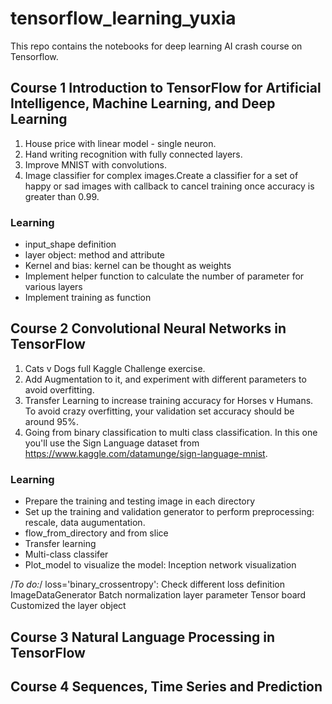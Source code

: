 # tensorflow_learning_yuxia
This repo contains the notebooks for deep learning AI crash course on Tensorflow.

## Course 1 Introduction to TensorFlow for Artificial Intelligence, Machine Learning, and Deep Learning
1. House price with linear model - single neuron. 
2. Hand writing recognition with fully connected layers.
3. Improve MNIST with convolutions.
4. Image classifier for complex images.Create a classifier for a set of happy or sad images with callback to cancel training once accuracy is greater than 0.99.

### Learning
* input_shape definition
* layer object: method and attribute
* Kernel and bias: kernel can be thought as weights
* Implement helper function to calculate the number of parameter for various layers
* Implement training as function


## Course 2 Convolutional Neural Networks in TensorFlow
1. Cats v Dogs full Kaggle Challenge exercise. 
2. Add Augmentation to it, and experiment with different parameters to avoid overfitting. 
3. Transfer Learning to increase training accuracy for Horses v Humans. To avoid crazy overfitting, your validation set accuracy should be around 95%. 
4. Going from binary classification to multi class classification. In this one you'll use the Sign Language dataset from https://www.kaggle.com/datamunge/sign-language-mnist.

### Learning
* Prepare the training and testing image in each directory
* Set up the training and validation generator to perform preprocessing: rescale, data augumentation.
* flow_from_directory and from slice
* Transfer learning
* Multi-class classifer
* Plot_model to visualize the model: Inception network visualization

/*To do:*/
loss='binary_crossentropy': Check different loss definition
ImageDataGenerator
Batch normalization layer parameter 
Tensor board
Customized the layer object


## Course 3 Natural Language Processing in TensorFlow


## Course 4 Sequences, Time Series and Prediction
